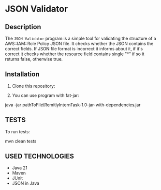 # JSON Validator

## Description

The `JSON Validator` program is a simple tool for validating the structure of a AWS::IAM::Role Policy JSON file. It checks whether the JSON contains the correct fields.
If JSON file format is incorrect it informs about it, if it's correct it checks whether the resource field contains single "*" if so it returns false, otherwise true.


## Installation

1. Clone this repository:

2. You can use program with fat-jar:

java -jar pathToFile\RemitlyInternTask-1.0-jar-with-dependencies.jar

## TESTS

To run tests:

mvn clean tests

## USED TECHNOLOGIES

- Java 21
- Maven
- JUnit
- JSON in Java
